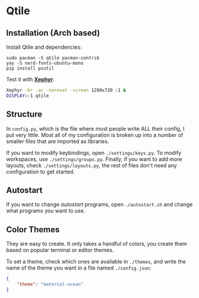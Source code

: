 # Qtile

## Installation (Arch based)

Install Qtile and dependencies:

```
sudo pacman -S qtile pacman-contrib
yay -S nerd-fonts-ubuntu-mono
pip install psutil
```

Test it with **[Xephyr](https://wiki.archlinux.org/index.php/Xephyr)**:

```bash
Xephyr -br -ac -noreset -screen 1280x720 :1 &
DISPLAY=:1 qtile
```

## Structure

In ```config.py```, which is the file where most people write ALL their config, I put very little.
Most all of my configuration is broken up into a number of smaller files that are imported as libraries.

If you want to modify keybindings, open ```./settings/keys.py```. To modify
workspaces, use ```./settings/groups.py```. Finally, if you want to add more
layouts, check ```./settings/layouts.py```, the rest of files don't need any
configuration to get started.

## Autostart
If you want to change *autostart* programs, open  ```./autostart.sh``` and change what programs you want to use.

## Color Themes

They are easy to create.  It only takes a handful of colors, you create them based on popular terminal or editor themes.

To set a theme, check which ones are available in ```./themes```, and write
the name of the theme you want in a file named ```./config.json```:

```json
{
    "theme": "material-ocean"
}
